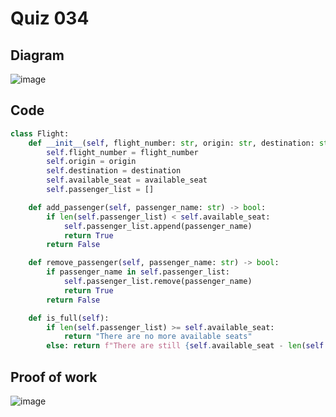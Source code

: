 # Quiz 034

## Diagram
![image](https://github.com/user-attachments/assets/629e8d14-0aef-4cd1-a88b-2e10b14dabe1)


## Code
```.py
class Flight:
    def __init__(self, flight_number: str, origin: str, destination: str, available_seat: int):
        self.flight_number = flight_number
        self.origin = origin
        self.destination = destination
        self.available_seat = available_seat
        self.passenger_list = []

    def add_passenger(self, passenger_name: str) -> bool:
        if len(self.passenger_list) < self.available_seat:
            self.passenger_list.append(passenger_name)
            return True
        return False

    def remove_passenger(self, passenger_name: str) -> bool:
        if passenger_name in self.passenger_list:
            self.passenger_list.remove(passenger_name)
            return True
        return False

    def is_full(self):
        if len(self.passenger_list) >= self.available_seat:
            return "There are no more available seats"
        else: return f"There are still {self.available_seat - len(self.passenger_list)} seats on flight {self.flight_number}"
```
## Proof of work
![image](https://github.com/user-attachments/assets/0d8209c4-e1b9-4784-ae74-523fd91b8c1e)

